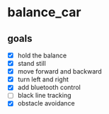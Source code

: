 # balance_car

## goals

- [x] hold the balance
- [x] stand still
- [x] move forward and backward
- [x] turn left and right
- [x] add bluetooth control
- [ ] black line tracking
- [x] obstacle avoidance
